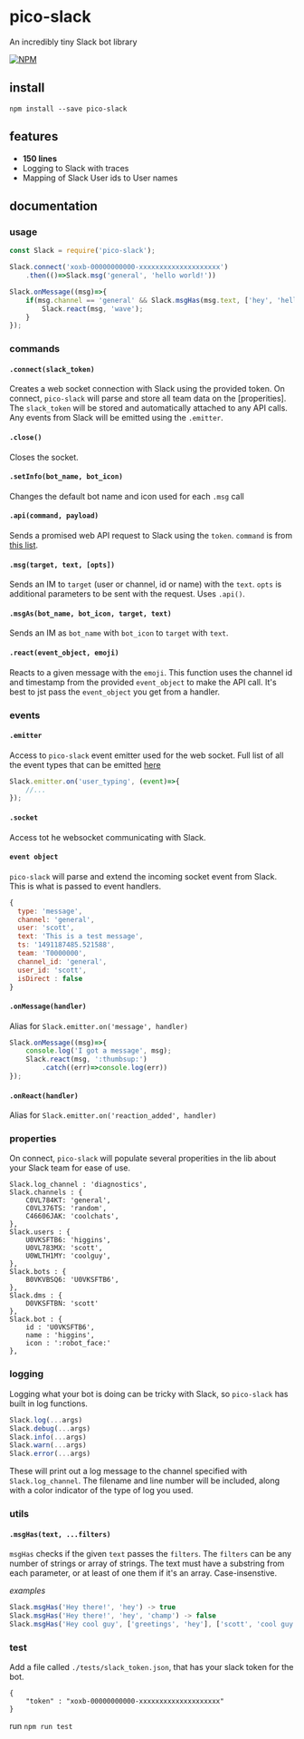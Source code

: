 # pico-slack
An incredibly tiny Slack bot library

[![NPM](https://nodei.co/npm/pico-slack.png)](https://nodei.co/npm/pico-slack/)

## install

```
npm install --save pico-slack
```


## features

- **150 lines**
- Logging to Slack with traces
- Mapping of Slack User ids to User names


## documentation

### usage

```javascript
const Slack = require('pico-slack');

Slack.connect('xoxb-00000000000-xxxxxxxxxxxxxxxxxxxx')
	.then(()=>Slack.msg('general', 'hello world!'))

Slack.onMessage((msg)=>{
	if(msg.channel == 'general' && Slack.msgHas(msg.text, ['hey', 'hello'])){
		Slack.react(msg, 'wave');
	}
});
```

### commands

#### `.connect(slack_token)`
Creates a web socket connection with Slack using the provided token. On connect, `pico-slack` will parse and store all team data on the [properities]. The `slack_token` will be stored and automatically attached to any API calls. Any events from Slack will be emitted using the `.emitter`.

#### `.close()`
Closes the socket.

#### `.setInfo(bot_name, bot_icon)`
Changes the default bot name and icon used for each `.msg` call


#### `.api(command, payload)`
Sends a promised web API request to Slack using the `token`. `command` is from [this list](https://api.slack.com/methods).


#### `.msg(target, text, [opts])`
Sends an IM to `target` (user or channel, id or name) with the `text`. `opts` is additional parameters to be sent with the request. Uses `.api()`.

#### `.msgAs(bot_name, bot_icon, target, text)`
Sends an IM as `bot_name` with `bot_icon` to `target` with `text`.


#### `.react(event_object, emoji)`
Reacts to a given message with the `emoji`. This function uses the channel id and timestamp from the provided `event_object` to make the API call. It's best to jst pass the `event_object` you get from a handler.


### events

#### `.emitter`
Access to `pico-slack` event emitter used for the web socket. Full list of all the event types that can be emitted [here](https://api.slack.com/events)

```javascript
Slack.emitter.on('user_typing', (event)=>{
	//...
});
```

#### `.socket`
Access tot he websocket communicating with Slack.

#### `event object`
`pico-slack` will parse and extend the incoming socket event from Slack. This is what is passed to event handlers.

```javascript
{
  type: 'message',
  channel: 'general',
  user: 'scott',
  text: 'This is a test message',
  ts: '1491187485.521588',
  team: 'T0000000',
  channel_id: 'general',
  user_id: 'scott',
  isDirect : false
}
```

#### `.onMessage(handler)`
Alias for `Slack.emitter.on('message', handler)`

```javascript
Slack.onMessage((msg)=>{
	console.log('I got a message', msg);
	Slack.react(msg, ':thumbsup:')
		.catch((err)=>console.log(err))
});
```


#### `.onReact(handler)`
Alias for `Slack.emitter.on('reaction_added', handler)`


### properties
On connect, `pico-slack` will populate several properities in the lib about your Slack team for ease of use.

```
Slack.log_channel : 'diagnostics',
Slack.channels : {
	C0VL784KT: 'general',
	C0VL376TS: 'random',
	C46606JAK: 'coolchats',
},
Slack.users : {
	U0VKSFTB6: 'higgins',
	U0VL783MX: 'scott',
	U0WLTH1MY: 'coolguy',
},
Slack.bots : {
	B0VKVBSQ6: 'U0VKSFTB6',
},
Slack.dms : {
	D0VKSFTBN: 'scott'
},
Slack.bot : {
	id : 'U0VKSFTB6',
	name : 'higgins',
	icon : ':robot_face:'
},
```


### logging
Logging what your bot is doing can be tricky with Slack, so `pico-slack` has built in log functions.

```javascript
Slack.log(...args)
Slack.debug(...args)
Slack.info(...args)
Slack.warn(...args)
Slack.error(...args)
```

These will print out a log message to the channel specified with `Slack.log_channel`. The filename and line number will be included, along with a color indicator of the type of log you used.

### utils

#### `.msgHas(text, ...filters)`

`msgHas` checks if the given `text` passes the `filters`. The `filters` can be any number of strings or array of strings. The text must have a substring from each parameter, or at least of one them if it's an array. Case-insenstive.

*examples*
```javascript
Slack.msgHas('Hey there!', 'hey') -> true
Slack.msgHas('Hey there!', 'hey', 'champ') -> false
Slack.msgHas('Hey cool guy', ['greetings', 'hey'], ['scott', 'cool guy']) -> true
```


### test
Add a file called `./tests/slack_token.json`, that has your slack token for the bot.
```
{
	"token" : "xoxb-00000000000-xxxxxxxxxxxxxxxxxxxx"
}
```

run `npm run test`


